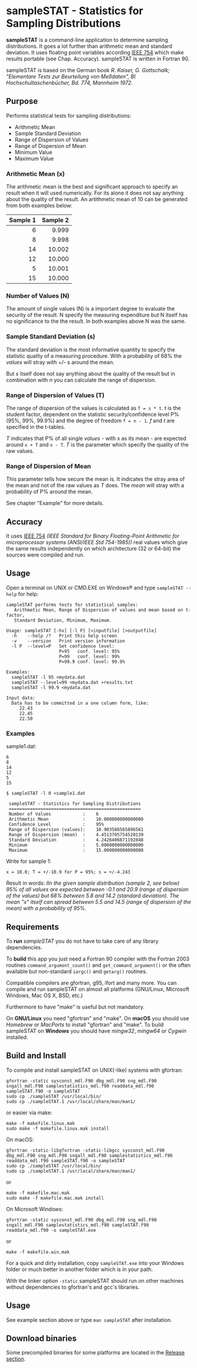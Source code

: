 # sampleSTAT - Statistics for Sampling Distributions #

**sampleSTAT** is a command-line application to determine sampling distributions. It goes a lot further than arithmetic mean and standard deviation. It uses floating point variables according [IEEE 754](https://en.wikipedia.org/wiki/IEEE_floating_point) which make results portable (see Chap. Accuracy). sampleSTAT is written in Fortran 90.

sampleSTAT is based on the German book *R. Kaiser, G. Gottschalk; "Elementare Tests zur Beurteilung von Meßdaten", BI Hochschultaschenbücher, Bd. 774, Mannheim 1972.*

## Purpose ##
Performs statistical tests for sampling distributions:
- Arithmetic Mean
- Sample Standard Deviation
- Range of Dispersion of Values
- Range of Dispersion of Mean
- Minimum Value
- Maximum Value

### Arithmetic Mean (x) ###
The arithmetic mean is the best and significant approach to specify an result when it will used numerically. For its alone it does not say anything about the quality of the result. An artithmetic mean of 10 can be generated from both examples below:

| Sample 1  |  Sample 2 |
| --------: | --------: |
|         6 |     9.999 |
|         8 |     9.998 |
|        14 |    10.002 |
|        12 |    10.000 |
|         5 |    10.001 |
|        15 |    10.000 |

### Number of Values (N) ###

The amount of single values (N) is a important degree to evaluate the security of the result. N specify the measuring expenditure but N itself has no significance to the the result. In both examples above N was the same.

### Sample Standard Deviation (s) ###

The standard deviation is the most informative quantity to specify the statistic quality of a measuring procedure. With a probability of 68% the *values* will stray with +/- s around the mean.

But *s* itself does not say anything about the quality of the result but in combination with *n* you can calculate the range of dispersion.

### Range of Dispersion of Values (T) ###
The range of dispersion of the values is calculated as `T = s * t`. t is the student factor, dependent on the statistic security/confidence level P% (95%, 99%, 99.9%) and the degree of freedom `f = n - 1`. *f* and *t* are specified in the t-tables.

*T* indicates that P% of all single *values* - with x as its mean - are expected around `x + T` and `x - T`. *T* is the parameter which specify the quality of the raw values.

### Range of Dispersion of Mean ###

This parameter tells how secure the mean is. It indicates the stray area of the mean and not of the raw values as *T* does. The *mean* will stray with a probability of P% around the mean.

See chapter "Example" for more details.

## Accuracy ##

It uses [IEEE 754](https://en.wikipedia.org/wiki/IEEE_floating_point) *(IEEE Standard for Binary Floating-Point Arithmetic for microprocessor systems (ANSI/IEEE Std 754-1985))* real values which give the same results independently on which architecture (32 or 64-bit) the sources were compiled and run.

## Usage ##

Open a terminal on UNIX or CMD.EXE on Windows® and type `sampleSTAT --help` for help:

```
sampleSTAT performs tests for statistical samples:
   Arithmetic Mean, Range of Dispersion of values and mean based on t-factor,
   Standard Deviation, Minimum, Maximum.

Usage: sampleSTAT [-hv] [-l P] [<inputfile] [>outputfile]
  -h    --help /?   Print this help screen
  -v    --version   Print version information
  -l P  --level=P   Set confidence level:
                    P=95   conf. level: 95%
                    P=99   conf. level: 99%
                    P=99.9 conf. level: 99.9%

Examples:
  sampleSTAT -l 95 <mydata.dat
  sampleSTAT --level=99 <mydata.dat >results.txt
  sampleSTAT -l 99.9 <mydata.dat

Input data:
  Data has to be committed in a one column form, like:
     22.43
     22.45
     22.50

```
### Examples

sample1.dat:
```
6
8
14
12
5
15
```

```
$ sampleSTAT -l 0 <sample1.dat

 sampleSTAT - Statistics for Sampling Distributions
 ==================================================
 Number of Values            :    6
 Arithmetic Mean             :    10.000000000000000
 Confidence Level            :    95%
 Range of Dispersion (values):    10.903586565896561
 Range of Dispersion (mean)  :    4.4513705754520139
 Standard Deviation          :    4.2426406871192848
 Minimum                     :    5.0000000000000000
 Maximum                     :    15.000000000000000
```

Write for sample 1:
```
x = 10.0; T = +/-10.9 for P = 95%; s = +/-4.243
```

Result in words:
*IIn the given sample distribution (sample 2, see below) 95% of all values are expected between -0.1 and 20.9 (range of dispersion of the values) but 68% between 5.8 and 14.2 (standard deviation). The mean "x" itself can spread between 5.5 and 14.5 (range of dispersion of the mean) with a probability of 95%.*

## Requirements ##

To **run** *sampleSTAT* you do not have to take care of any library dependencies.

To **build** this app you just need a Fortran 90 compiler with the Fortran 2003 routines `command_argument_count()` and `get_command_argument()` or the often available but non-standard `iargc()` and `getarg()` routines.

Compatible compilers are gfortran, g95, ifort and many more. You can compile and run sampleSTAT on almost all platforms (GNU/Linux, Microsoft Windows, Mac OS X, BSD, etc.)

Furthermore to have "make" is useful but not mandatory.

On **GNU/Linux** you need "gfortran" and "make". On **macOS** you should use *Homebrew* or *MacPorts* to install "gfortran" and "make". To build sampleSTAT on **Windows** you should have *mingw32*, *mingw64* or *Cygwin* installed.

## Build and Install ##

To compile and install sampleSTAT on UNIX(-like) systems with gfortran:

```
gfortran -static sysconst_mdl.F90 dbg_mdl.F90 sng_mdl.F90 sngall_mdl.F90 samplestatistics_mdl.f90 readdata_mdl.f90 sampleSTAT.f90 -o sampleSTAT
sudo cp ./sampleSTAT /usr/local/bin/
sudo cp ./sampleSTAT.1 /usr/local/share/man/man1/
```

or easier via make:

```
make -f makefile.linux.mak
sudo make -f makefile.linux.mak install
```

On macOS:

```
gfortran -static-libgfortran -static-libgcc sysconst_mdl.F90 dbg_mdl.F90 sng_mdl.F90 sngall_mdl.F90 samplestatistics_mdl.f90 readdata_mdl.f90 sampleSTAT.f90 -o sampleSTAT
sudo cp ./sampleSTAT /usr/local/bin/
sudo cp ./sampleSTAT.1 /usr/local/share/man/man1/
```

or

```
make -f makefile.mac.mak
sudo make -f makefile.mac.mak install
```

On Microsoft Windows:

```
gfortran -static sysconst_mdl.F90 dbg_mdl.F90 sng_mdl.F90 sngall_mdl.F90 samplestatistics_mdl.f90 sampleSTAT.f90 readdata_mdl.f90 -o sampleSTAT.exe
```

or

```
make -f makefile.win.mak
```

For a quick and dirty installation, copy `sampleSTAT.exe` into your Windows folder or much better in another folder which is in your path.

With the linker option `-static` sampleSTAT should run on other machines without dependencies to gfortran's and gcc's libraries.

## Usage ##

See example section above or type `man sampleSTAT` after installation.

## Download binaries ##
Some precompiled binaries for some platforms are located in the [Release section](https://github.com/haniibrahim/sampleSTAT/releases).
